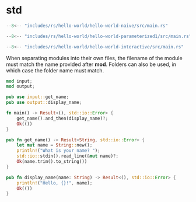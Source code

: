 # std

```rs title="Naive"
--8<-- "includes/rs/hello-world/hello-world-naive/src/main.rs"
```


```rs title="Parameterized"
--8<-- "includes/rs/hello-world/hello-world-parameterized1/src/main.rs"
```

```rs title="Interactive"
--8<-- "includes/rs/hello-world/hello-world-interactive/src/main.rs"
```


When separating modules into their own files, the filename of the module must match the name provided after **mod**.
Folders can also be used, in which case the folder name must match.

```rs title="src/main.rs"
mod input;
mod output;

pub use input::get_name;
pub use output::display_name;

fn main() -> Result<(), std::io::Error> {
    get_name().and_then(display_name)?;
    Ok(())
}
```

```rs title="src/input.rs"
pub fn get_name() -> Result<String, std::io::Error> {
    let mut name = String::new();
    println!("What is your name? ");
    std::io::stdin().read_line(&mut name)?;
    Ok(name.trim().to_string())
}
```

```rs title="src/output.rs"
pub fn display_name(name: String) -> Result<(), std::io::Error> {
    println!("Hello, {}!", name);
    Ok(())
}
```

